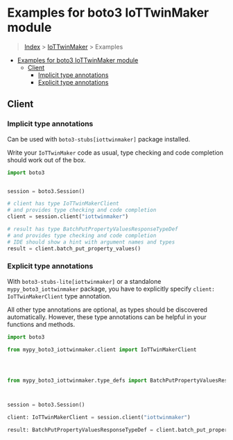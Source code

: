 <a id="examples-for-boto3-iottwinmaker-module"></a>

# Examples for boto3 IoTTwinMaker module

> [Index](../README.md) > [IoTTwinMaker](./README.md) > Examples

- [Examples for boto3 IoTTwinMaker module](#examples-for-boto3-iottwinmaker-module)
  - [Client](#client)
    - [Implicit type annotations](#implicit-type-annotations)
    - [Explicit type annotations](#explicit-type-annotations)

<a id="client"></a>

## Client

<a id="implicit-type-annotations"></a>

### Implicit type annotations

Can be used with `boto3-stubs[iottwinmaker]` package installed.

Write your `IoTTwinMaker` code as usual, type checking and code completion
should work out of the box.

```python
import boto3


session = boto3.Session()

# client has type IoTTwinMakerClient
# and provides type checking and code completion
client = session.client("iottwinmaker")

# result has type BatchPutPropertyValuesResponseTypeDef
# and provides type checking and code completion
# IDE should show a hint with argument names and types
result = client.batch_put_property_values()
```

<a id="explicit-type-annotations"></a>

### Explicit type annotations

With `boto3-stubs-lite[iottwinmaker]` or a standalone `mypy_boto3_iottwinmaker`
package, you have to explicitly specify `client: IoTTwinMakerClient` type
annotation.

All other type annotations are optional, as types should be discovered
automatically. However, these type annotations can be helpful in your functions
and methods.

```python
import boto3

from mypy_boto3_iottwinmaker.client import IoTTwinMakerClient




from mypy_boto3_iottwinmaker.type_defs import BatchPutPropertyValuesResponseTypeDef



session = boto3.Session()

client: IoTTwinMakerClient = session.client("iottwinmaker")

result: BatchPutPropertyValuesResponseTypeDef = client.batch_put_property_values()
```
